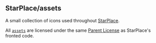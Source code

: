 ## StarPlace/assets

A small collection of icons used throughout [StarPlace](https://starplace.onrender.com).

All [`assets`](https://github.com/Hydraulisc/StarPlace/tree/main/assets) are licensed under the same [Parent License](https://github.com/Hydraulisc/StarPlace/blob/main/LICENSE) as StarPlace's fronted code.

